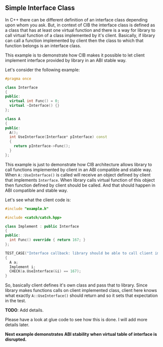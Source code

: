 ## Simple Interface Class

In C++ there can be different definition of an interface class depending upon whom you ask. But, in context of CIB the interface class is defined as a class that has at least one virtual function and there is a way for library to call virtual function of a class implemented by it's client. Basically, if library can call a function implemented by client then the class to which that function belongs is an interface class.

This example is to demonstrate how CIB makes it possible to let client implement interface provided by library in an ABI stable way.

Let's consider the following example:
```c++
#pragma once

class Interface
{
public:
  virtual int Func() = 0;
  virtual ~Interface() {}
};

class A
{
public:
  A();
  int UseInterface(Interface* pInterface) const
  {
    return pInterface->Func();
  }
};


```

This example is just to demonstrate how CIB architecture allows library to call functions implemented by client in an ABI compatible and stable way.
When `A::UseInterface()` is called will receive an object defined by client that implements `Interface`.
When library calls virtual function of this object then function defined by client should be called. And that should happen in ABI compatible and stable way.

Let's see what the client code is:
```c++
#include "example.h"

#include <catch/catch.hpp>

class Implement : public Interface
{
public:
  int Func() override { return 167; }
};

TEST_CASE("Interface callback: library should be able to call client implemented function")
{
  A a;
  Implement i;
  CHECK(a.UseInterface(&i) == 167);
}


```

So, basically client defines it's own class and pass that to library. Since library makes functions calls on client implemented class, client here knows what exactly `A::UseInterface()` should return and so it sets that expectation in the test.

**TODO**: Add details.

Please have a look at glue code to see how this is done. I will add more details later.

**Next example demonstrates ABI stability when virtual table of interface is disrupted.**

